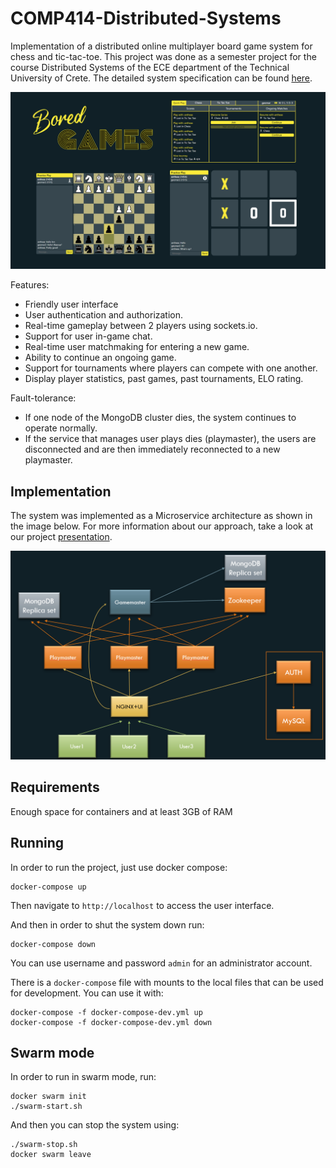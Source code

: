 # COMP414-Distributed-Systems
Implementation of a distributed online multiplayer 
board game system for chess and tic-tac-toe.
This project was done as a semester project for the
course Distributed Systems 
of the ECE department of the Technical University of Crete.
The detailed system specification can be found [here](./spec/Specification.pdf).

![User Interface](./spec/images/face.png?raw=true "User Interface")

Features:
- Friendly user interface
- User authentication and authorization.
- Real-time gameplay between 2 players using sockets.io.
- Support for user in-game chat.
- Real-time user matchmaking for entering a new game.
- Ability to continue an ongoing game.
- Support for tournaments where players can compete with
one another.
- Display player statistics, past games, past tournaments, ELO rating.

Fault-tolerance:
- If one node of the MongoDB cluster dies, the system continues 
to operate normally.
- If the service that manages user plays dies (playmaster),
the users are disconnected and are then immediately reconnected
to a new playmaster.


## Implementation
The system was implemented as a Microservice architecture
as shown in the image below.
For more information about our approach, take a look at our
project [presentation](./spec/Presentation.pdf).

![System Architecture](./spec/images/architecture.png?raw=true "System Architecture")

## Requirements
Enough space for containers and at least 3GB of RAM

## Running
In order to run the project, just use docker compose:
```
docker-compose up
```
Then navigate to `http://localhost` to access the user interface.

And then in order to shut the system down run:
```
docker-compose down
``` 

You can use username and password `admin` for an administrator account.

There is a `docker-compose` file with mounts to the local files that can be
used for development.
You can use it with:
```
docker-compose -f docker-compose-dev.yml up 
docker-compose -f docker-compose-dev.yml down 
```

## Swarm mode
In order to run in swarm mode, run:

```
docker swarm init
./swarm-start.sh
```

And then you can stop the system using:
```
./swarm-stop.sh
docker swarm leave
```